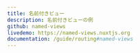 ```yaml
---
title: 名前付きビュー
description: 名前付きビューの例
github: named-views
livedemo: https://named-views.nuxtjs.org
documentation: /guide/routing#named-views
---
```

